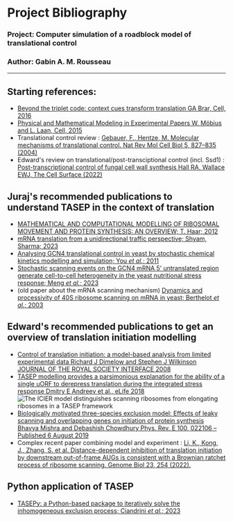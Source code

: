 # Project Bibliography
### Project: Computer simulation of a roadblock model of translational control
### Author: Gabin A. M. Rousseau
---
## Starting references:
- [Beyond the triplet code: context cues transform translation
GA Brar, Cell, 2016](http://doi.org/10.1016/j.cell.2016.09.022)
- [Physical and Mathematical Modeling in Experimental Papers
W. Möbius and L. Laan, Cell, 2015](http://doi.org/10.1016/j.cell.2015.12.006)
- Translational control review : [Gebauer, F., Hentze, M. Molecular mechanisms of translational control. Nat Rev Mol Cell Biol 5, 827–835 (2004)](https://doi.org/10.1038/nrm1488)
- Edward's review on translational/post-transciptional control (incl. Ssd1) : [Post-transcriptional control of fungal cell wall synthesis
Hall RA, Wallace EWJ, The Cell Surface (2022)](http://doi.org/10.1016/j.tcsw.2022.100074)

## Juraj's recommended publications to understand TASEP in the context of translation
- [MATHEMATICAL AND COMPUTATIONAL MODELLING OF RIBOSOMAL MOVEMENT AND PROTEIN SYNTHESIS: AN OVERVIEW; T. Haar; 2012](https://doi.org/10.5936/csbj.201204002)
- [mRNA translation from a unidirectional traffic perspective; Shyam, Sharma; 2023](https://doi.org/10.48550/arXiv.2312.12062)
- [Analysing GCN4 translational control in yeast by stochastic chemical kinetics modelling and simulation; You _et al._; 2011](https://doi.org/10.1186/1752-0509-5-131)
- [Stochastic scanning events on the GCN4 mRNA 5’ untranslated region generate cell-to-cell heterogeneity in the yeast nutritional stress response; Meng _et al._; 2023](https://doi.org/10.1093/nar/gkad433)
- (old paper about the mRNA scanning mechanism) [Dynamics and processivity of 40S ribosome scanning on mRNA in yeast; Berthelot _et al._; 2003](https://doi.org/10.1046/j.1365-2958.2003.03898.x)

## Edward's recommended publications to get an overview of translation **initiation** modelling
- [Control of translation initiation: a model-based analysis from limited experimental data
Richard J Dimelow  and Stephen J Wilkinson
JOURNAL OF THE ROYAL SOCIETY INTERFACE 2008](https://doi.org/10.1098/rsif.2008.0221)
- [TASEP modelling provides a parsimonious explanation for the ability of a single uORF to derepress translation during the integrated stress response
Dmitry E Andreev et al.,
eLife 2018](https://doi.org/10.7554/eLife.32563)
![The ICIER model distinguishes scanning ribosomes from elongating ribosomes in a TASEP framework](https://iiif.elifesciences.org/lax/32563%2Felife-32563-fig1-v2.tif/full/1500,/0/default.jpg)
- [Biologically motivated three-species exclusion model: Effects of leaky scanning and overlapping genes on initiation of protein synthesis
Bhavya Mishra and Debashish Chowdhury
Phys. Rev. E 100, 022106 – Published 6 August 2019](https://doi.org/10.1103/PhysRevE.100.022106)
- Complex recent paper combining model and experiment : [Li, K., Kong, J., Zhang, S. et al. Distance-dependent inhibition of translation initiation by downstream out-of-frame AUGs is consistent with a Brownian ratchet process of ribosome scanning. Genome Biol 23, 254 (2022).](https://doi.org/10.1186/s13059-022-02829-1)

## Python application of TASEP
- [TASEPy: a Python-based package to iteratively solve the inhomogeneous exclusion process; Ciandrini _et al._; 2023](https://doi.org/10.48550/arXiv.2308.00847)
